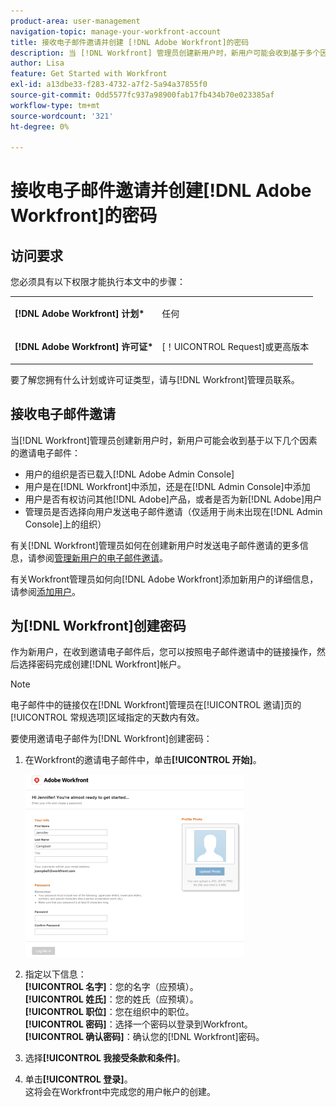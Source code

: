 ```yaml
---
product-area: user-management
navigation-topic: manage-your-workfront-account
title: 接收电子邮件邀请并创建 [!DNL Adobe Workfront]的密码
description: 当 [!DNL Workfront] 管理员创建新用户时，新用户可能会收到基于多个因素的邀请电子邮件。
author: Lisa
feature: Get Started with Workfront
exl-id: a13dbe33-f283-4732-a7f2-5a94a37855f0
source-git-commit: 0dd5577fc937a98900fab17fb434b70e023385af
workflow-type: tm+mt
source-wordcount: '321'
ht-degree: 0%

---
```


# 接收电子邮件邀请并创建[!DNL Adobe Workfront]的密码

## 访问要求

您必须具有以下权限才能执行本文中的步骤：

<table style="table-layout:auto"> 
 <col> 
 </col> 
 <col> 
 </col> 
 <tbody> 
  <tr> 
   <td role="rowheader"><strong>[!DNL Adobe Workfront] 计划*</strong></td> 
   <td> <p>任何</p> </td> 
  </tr> 
  <tr> 
   <td role="rowheader"><strong>[!DNL Adobe Workfront] 许可证*</strong></td> 
   <td> <p>[！UICONTROL Request]或更高版本</p> </td> 
  </tr> 
 </tbody> 
</table>

要了解您拥有什么计划或许可证类型，请与[!DNL Workfront]管理员联系。

## 接收电子邮件邀请

当[!DNL Workfront]管理员创建新用户时，新用户可能会收到基于以下几个因素的邀请电子邮件：

* 用户的组织是否已载入[!DNL Adobe Admin Console]
* 用户是在[!DNL Workfront]中添加，还是在[!DNL Admin Console]中添加
* 用户是否有权访问其他[!DNL Adobe]产品，或者是否为新[!DNL Adobe]用户
* 管理员是否选择向用户发送电子邮件邀请（仅适用于尚未出现在[!DNL Admin Console]上的组织）

有关[!DNL Workfront]管理员如何在创建新用户时发送电子邮件邀请的更多信息，请参阅[管理新用户的电子邮件邀请](../../../administration-and-setup/manage-workfront/emails/manage-email-invitations.md)。

有关Workfront管理员如何向[!DNL Adobe Workfront]添加新用户的详细信息，请参阅[添加用户](../../../administration-and-setup/add-users/create-and-manage-users/add-users.md)。

## 为[!DNL Workfront]创建密码

作为新用户，在收到邀请电子邮件后，您可以按照电子邮件邀请中的链接操作，然后选择密码完成创建[!DNL Workfront]帐户。

>[!NOTE]
>
>电子邮件中的链接仅在[!DNL Workfront]管理员在[!UICONTROL 邀请]页的[!UICONTROL 常规选项]区域指定的天数内有效。

要使用邀请电子邮件为[!DNL Workfront]创建密码：

1. 在Workfront的邀请电子邮件中，单击&#x200B;**[!UICONTROL 开始]**。

   ![来自电子邮件邀请的新用户屏幕](assets/new-user-screen-from-invitation-adobe-350x292.png)

1. 指定以下信息：\
   **[!UICONTROL 名字]**：您的名字（应预填）。\
   **[!UICONTROL 姓氏]**：您的姓氏（应预填）。\
   **[!UICONTROL 职位]**：您在组织中的职位。\
   **[!UICONTROL 密码]**：选择一个密码以登录到Workfront。\
   **[!UICONTROL 确认密码]**：确认您的[!DNL Workfront]密码。

1. 选择&#x200B;**[!UICONTROL 我接受条款和条件]**。
1. 单击&#x200B;**[!UICONTROL 登录]**。\
   这将会在Workfront中完成您的用户帐户的创建。
